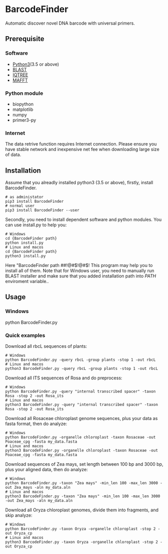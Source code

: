 # BarcodeFinder
Automatic discover novel DNA barcode with universal primers.
## Prerequisite
### Software
* [Python3](https://www.python.org/downloads/)(3.5 or above)
* [BLAST](ftp://ftp.ncbi.nlm.nih.gov/blast/executables/blast+/LATEST/)
* [IQTREE](http://www.iqtree.org/)
* [MAFFT](https://mafft.cbrc.jp/alignment/software/)
### Python module
* biopython
* matplotlib
* numpy
* primer3-py
### Internet
The data retrive function requires Internet connection. Please ensure you have
stable network and inexpensive net fee when downloading large size of data.
## Installation
Assume that you alreadly installed python3 (3.5 or above), firstly, 
install BarcodeFinder.
```
# as administator
pip3 install BarcodeFinder
# normal user
pip3 install BarcodeFinder --user
```
Secondly, you need to install dependent software and python modules.
You can use install.py to help you:
```
# Windows
cd {BarcodeFinder path}
python install.py
# Linux and macos
cd {BarcodeFinder path}
python3 install.py
```
Here "BarcodeFinder path
##!@#$!@#$!
This program may help you to install all of them. Note that for Windows user,
you need to manually run BLAST installer and make sure that you added
installation path into _PATH_ enviroment variable..
## Usage
### Windows
python BarcodeFinder.py 
### Quick examples
Download all rbcL sequences of plants:
```
# Windows
python BarcodeFinder.py -query rbcL -group plants -stop 1 -out rbcL
# Linux and macos
python3 BarcodeFinder.py -query rbcL -group plants -stop 1 -out rbcL
```
Download all ITS sequences of Rosa and do preprocess:
```
# Windows
python BarcodeFinder.py -query "internal transcribed spacer" -taxon Rosa -stop 2 -out Rosa_its
# Linux and macos
python3 BarcodeFinder.py -query "internal transcribed spacer" -taxon Rosa -stop 2 -out Rosa_its
```
Download all Rosaceae chloroplast genome sequences, plus your data  as fasta 
format, then do analyze:
```
# Windows
python BarcodeFinder.py -organelle chloroplast -taxon Rosaceae -out Poaceae_cpg -fasta my_data.fasta
# Linux and macos
python3 BarcodeFinder.py -organelle chloroplast -taxon Rosaceae -out Poaceae_cpg -fasta my_data.fasta
```
Download sequences of Zea mays, set length between 100 bp and 3000 bp, plus
your aligned data, then do analyze:
```
# Windows
python BarcodeFinder.py -taxon "Zea mays" -min_len 100 -max_len 3000 -out Zea_mays -aln my_data.aln
# Linux and macos
python3 BarcodeFinder.py -taxon "Zea mays" -min_len 100 -max_len 3000 -out Zea_mays -aln my_data.aln
```
Download all Oryza chloroplast genomes, divide them into fragments, and skip
analyze:
```
# Windows
python BarcodeFinder.py -taxon Oryza -organelle chloroplast -stop 2 -out Oryza_cp
# Linux and macos
python3 BarcodeFinder.py -taxon Oryza -organelle chloroplast -stop 2 -out Oryza_cp
```

